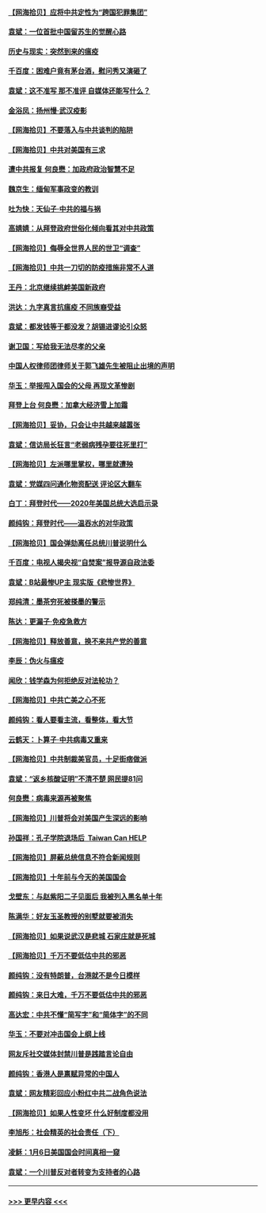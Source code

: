 #### [【网海拾贝】应将中共定性为“跨国犯罪集团”](../pages/nsc993/n12740430.md?t=02090351) 
#### [袁斌：一位首批中国留苏生的觉醒心路](../pages/nsc993/n12740396.md?t=02090351) 
#### [历史与现实：突然到来的瘟疫](../pages/nsc993/n12738507.md?t=02090351) 
#### [千百度：困难户竟有茅台酒，慰问秀又演砸了](../pages/nsc993/n12738362.md?t=02090351) 
#### [袁斌：这不准写 那不准评 自媒体还能写什么？](../pages/nsc993/n12737833.md?t=02090351) 
#### [金浴凤：扬州慢‧武汉疫影](../pages/nsc993/n12737248.md?t=02090351) 
#### [【网海拾贝】不要落入与中共谈判的陷阱](../pages/nsc993/n12735229.md?t=02090351) 
#### [【网海拾贝】中共对美国有三求](../pages/nsc993/n12735197.md?t=02090351) 
#### [遭中共报复 何良懋：加政府政治智慧不足](../pages/nsc993/n12734323.md?t=02090351) 
#### [魏京生：缅甸军事政变的教训](../pages/nsc993/n12732470.md?t=02090351) 
#### [吐为快：天仙子·中共的福与祸](../pages/nsc993/n12732165.md?t=02090351) 
#### [高婧婧：从拜登政府世俗化倾向看其对中共政策](../pages/nsc993/n12730028.md?t=02090351) 
#### [【网海拾贝】侮辱全世界人民的世卫“调查”](../pages/nsc993/n12727884.md?t=02090351) 
#### [【网海拾贝】中共一刀切的防疫措施非常不人道](../pages/nsc993/n12724879.md?t=02090351) 
#### [王丹：北京继续挑衅美国新政府](../pages/nsc993/n12722456.md?t=02090351) 
#### [洪达：九字真言抗瘟疫 不同族裔受益](../pages/nsc993/n12722448.md?t=02090351) 
#### [袁斌：都发钱等于都没发？胡锡进谬论引众怒](../pages/nsc993/n12722393.md?t=02090351) 
#### [谢卫国：写给我无法尽孝的父亲](../pages/nsc993/n12720325.md?t=02090351) 
#### [中国人权律师团律师关于郭飞雄先生被阻止出境的声明](../pages/nsc993/n12720203.md?t=02090351) 
#### [华玉：举报闯入国会的父母 再现文革惨剧](../pages/nsc993/n12719070.md?t=02090351) 
#### [拜登上台 何良懋：加拿大经济雪上加霜](../pages/nsc993/n12718943.md?t=02090351) 
#### [【网海拾贝】妥协，只会让中共越来越嚣张](../pages/nsc993/n12717392.md?t=02090351) 
#### [袁斌：信访局长狂言“老弱病残孕要往死里打”](../pages/nsc993/n12717343.md?t=02090351) 
#### [【网海拾贝】左派哪里掌权，哪里就遭殃](../pages/nsc993/n12715009.md?t=02090351) 
#### [袁斌：党媒四问通化物资配送 评论区大翻车](../pages/nsc993/n12714950.md?t=02090351) 
#### [白丁：拜登时代——2020年美国总统大选启示录](../pages/nsc993/n12714920.md?t=02090351) 
#### [颜纯钩：拜登时代——温吞水的对华政策](../pages/nsc993/n12713245.md?t=02090351) 
#### [【网海拾贝】国会弹劾离任总统川普说明什么](../pages/nsc993/n12712816.md?t=02090351) 
#### [千百度：电视人揭央视“自焚案”报导源自政法委](../pages/nsc993/n12709760.md?t=02090351) 
#### [袁斌：B站最惨UP主 现实版《悲惨世界》](../pages/nsc993/n12709686.md?t=02090351) 
#### [郑纯清：墨茶穷死被搽墨的警示](../pages/nsc993/n12709262.md?t=02090351) 
#### [陈达：更漏子·免疫急救方](../pages/nsc993/n12709244.md?t=02090351) 
#### [【网海拾贝】释放善意，换不来共产党的善意](../pages/nsc993/n12708361.md?t=02090351) 
#### [李辰：伪火与瘟疫](../pages/nsc993/n12707981.md?t=02090351) 
#### [闻欣：钱学森为何拒绝反对法轮功？](../pages/nsc993/n12707407.md?t=02090351) 
#### [【网海拾贝】中共亡美之心不死](../pages/nsc993/n12707621.md?t=02090351) 
#### [颜纯钩：看人要看主流，看整体，看大节](../pages/nsc993/n12707536.md?t=02090351) 
#### [云鹤天：卜算子‧中共病毒又重来](../pages/nsc993/n12707408.md?t=02090351) 
#### [【网海拾贝】中共制裁美官员，十足街痞做派](../pages/nsc993/n12705115.md?t=02090351) 
#### [袁斌：“返乡核酸证明”不清不楚 网民提81问](../pages/nsc993/n12704982.md?t=02090351) 
#### [何良懋：病毒来源再被聚焦](../pages/nsc993/n12704944.md?t=02090351) 
#### [【网海拾贝】川普将会对美国产生深远的影响](../pages/nsc993/n12703045.md?t=02090351) 
#### [孙国祥：孔子学院退场后  Taiwan Can HELP](../pages/nsc993/n12702430.md?t=02090351) 
#### [【网海拾贝】屏蔽总统信息不符合新闻规则](../pages/nsc993/n12699998.md?t=02090351) 
#### [【网海拾贝】十年前与今天的美国国会](../pages/nsc993/n12696993.md?t=02090351) 
#### [戈壁东：与赵紫阳二子见面后 我被列入黑名单十年](../pages/nsc993/n12696215.md?t=02090351) 
#### [陈满华：好友玉圣教授的别墅就要被消失](../pages/nsc993/n12695411.md?t=02090351) 
#### [【网海拾贝】如果说武汉是悲城 石家庄就是死城](../pages/nsc993/n12694589.md?t=02090351) 
#### [【网海拾贝】千万不要低估中共的邪恶](../pages/nsc993/n12692771.md?t=02090351) 
#### [颜纯钩：没有特朗普，台港就不是今日模样](../pages/nsc993/n12692678.md?t=02090351) 
#### [颜纯钩：来日大难，千万不要低估中共的邪恶](../pages/nsc993/n12692080.md?t=02090351) 
#### [高达宏：中共不懂“简写字”和“简体字”的不同](../pages/nsc993/n12692068.md?t=02090351) 
#### [华玉：不要对冲击国会上纲上线](../pages/nsc993/n12689948.md?t=02090351) 
#### [网友斥社交媒体封禁川普是践踏言论自由](../pages/nsc993/n12687482.md?t=02090351) 
#### [颜纯钩：香港人是禀赋异常的中国人](../pages/nsc993/n12685142.md?t=02090351) 
#### [袁斌：网友精彩回应小粉红中共二战角色说法](../pages/nsc993/n12684994.md?t=02090351) 
#### [【网海拾贝】如果人性变坏 什么好制度都没用](../pages/nsc993/n12683000.md?t=02090351) 
#### [李旭彤：社会精英的社会责任（下）](../pages/nsc993/n12680604.md?t=02090351) 
#### [凌稣：1月6日美国国会时间真相一窥](../pages/nsc993/n12682780.md?t=02090351) 
#### [袁斌：一个川普反对者转变为支持者的心路](../pages/nsc993/n12682700.md?t=02090351) 

----
#### [ >>> 更早内容 <<< ](../indexes/nsc993-earlier.md)
